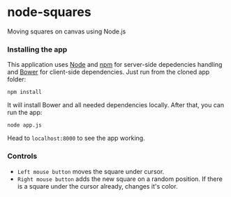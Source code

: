 node-squares
=====================

Moving squares on canvas using Node.js

### Installing the app

This application uses [Node](http://nodejs.org/) and [npm](http://npmjs.org/) for server-side depedencies handling and [Bower](http://bower.io/) for client-side dependencies. Just run from the cloned app folder:

```
npm install
```

It will install Bower and all needed dependencies locally. After that, you can run the app:

```
node app.js
```

Head to `localhost:8000` to see the app working.

### Controls

* `Left mouse button` moves the square under cursor.
* `Right mouse button` adds the new square on a random position. If there is a square under the cursor already, changes it's color.

